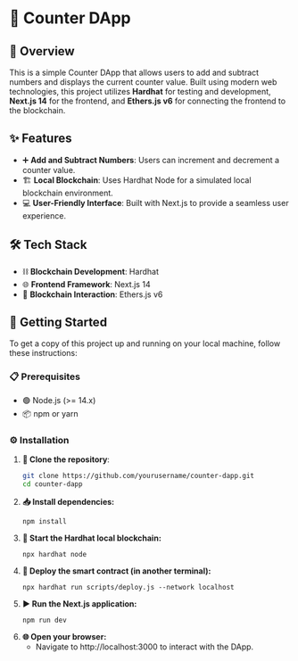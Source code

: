 # 🧮 Counter DApp

## 📝 Overview

This is a simple Counter DApp that allows users to add and subtract numbers and displays the current counter value. Built using modern web technologies, this project utilizes **Hardhat** for testing and development, **Next.js 14** for the frontend, and **Ethers.js v6** for connecting the frontend to the blockchain.

## ✨ Features

- ➕ **Add and Subtract Numbers**: Users can increment and decrement a counter value.
- 🏗️ **Local Blockchain**: Uses Hardhat Node for a simulated local blockchain environment.
- 💻 **User-Friendly Interface**: Built with Next.js to provide a seamless user experience.

## 🛠️ Tech Stack

- ⛓️ **Blockchain Development**: Hardhat
- 🌐 **Frontend Framework**: Next.js 14
- 🔗 **Blockchain Interaction**: Ethers.js v6

## 🚀 Getting Started

To get a copy of this project up and running on your local machine, follow these instructions:

### 📋 Prerequisites

- 🟢 Node.js (>= 14.x)
- 📦 npm or yarn

### ⚙️ Installation

1. **📂 Clone the repository**:
   ```bash
   git clone https://github.com/yourusername/counter-dapp.git
   cd counter-dapp
2. **📥 Install dependencies:**
   ```npm
   npm install
3. **🚀 Start the Hardhat local blockchain:**
   ```npx
   npx hardhat node
4. **📜 Deploy the smart contract (in another terminal):**
   ```npx
   npx hardhat run scripts/deploy.js --network localhost
5. **▶️ Run the Next.js application:**
   ```npm
   npm run dev
6. **🌐 Open your browser:**
   - Navigate to http://localhost:3000 to interact with the DApp.
